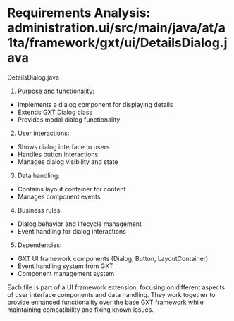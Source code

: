 # Requirements Analysis: administration.ui/src/main/java/at/a1ta/framework/gxt/ui/DetailsDialog.java

DetailsDialog.java
1. Purpose and functionality:
- Implements a dialog component for displaying details
- Extends GXT Dialog class
- Provides modal dialog functionality

2. User interactions:
- Shows dialog interface to users
- Handles button interactions
- Manages dialog visibility and state

3. Data handling:
- Contains layout container for content
- Manages component events

4. Business rules:
- Dialog behavior and lifecycle management
- Event handling for dialog interactions

5. Dependencies:
- GXT UI framework components (Dialog, Button, LayoutContainer)
- Event handling system from GXT
- Component management system

Each file is part of a UI framework extension, focusing on different aspects of user interface components and data handling. They work together to provide enhanced functionality over the base GXT framework while maintaining compatibility and fixing known issues.